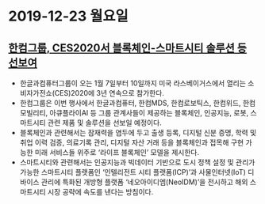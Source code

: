 # 2019-12-23 월요일

## [한컴그룹, CES2020서 블록체인-스마트시티 솔루션 등 선보여](http://www.bloter.net/archives/365235)
- 한글과컴퓨터그룹이 오는 1월 7일부터 10일까지 미국 라스베이거스에서 열리는 소비자가전쇼(CES)2020에 3년 연속으로 참가한다.
- 한컴그룹은 이번 행사에서 한글과컴퓨터, 한컴MDS, 한컴로보틱스, 한컴위드, 한컴모빌리티, 아큐플라이AI 등 그룹 관계사들이 제공하는 블록체인, 인공지능, 로봇, 스마트시티 관련 제품 및 솔루션을 선보일 예정이다.
- 블록체인과 관련해서는 잠재력을 염두에 두고 출생 등록, 디지털 신분 증명, 학력 및 취업 이력 검증, 의료기록 관리, 디지털 자산 거래 등을 블록체인과 접목해 구현 가능한 미래 서비스들 위주로 ‘라이프 블록체인’ 모델을 제시한다.
- 스마트시티와 관련해서는 인공지능과 빅데이터 기반으로 도시 정책 설정 및 관리가 가능한 스마트시티 플랫폼인 ‘인텔리전트 시티 플랫폼(ICP)’과 사물인터넷(IoT) 디바이스 관리에 특화된 개방형 플랫폼 ‘네오아이디엠(NeoIDM)’을 전시하고 해외 스마트시티 시장 공략에 속도를 낸다는 방침이다.
